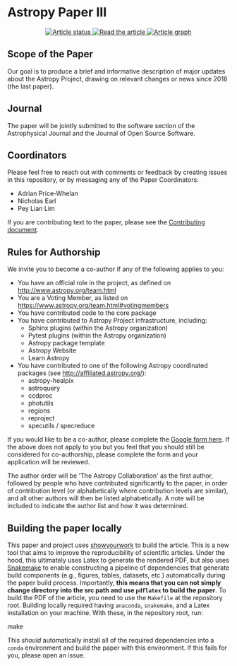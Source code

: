 Astropy Paper III
=================

<p align="center">
<a href="https://github.com/astropy/astropy-v5.0-paper/actions/workflows/showyourwork.yml">
<img src="https://github.com/astropy/astropy-v5.0-paper/actions/workflows/showyourwork.yml/badge.svg" alt="Article status"/>
</a>
<a href="https://github.com/astropy/astropy-v5.0-paper/blob/main-pdf/ms.pdf">
<img src="https://img.shields.io/badge/article-pdf-blue.svg?style=flat" alt="Read the article"/>
</a>
<a href="https://github.com/astropy/astropy-v5.0-paper/blob/main-pdf/dag.pdf">
<img src="https://img.shields.io/badge/article-dag-blue.svg?style=flat" alt="Article graph"/>
</a>
</p>

Scope of the Paper
------------------

Our goal is to produce a brief and informative description of major updates
about the Astropy Project, drawing on relevant changes or news since 2018 (the
last paper).


Journal
-------

The paper will be jointly submitted to the software section of the
Astrophysical Journal and the Journal of Open Source Software.


Coordinators
------------

Please feel free to reach out with comments or feedback by creating issues in
this repository, or by messaging any of the Paper Coordinators:

- Adrian Price-Whelan
- Nicholas Earl
- Pey Lian Lim

If you are contributing text to the paper, please see the [Contributing
document](https://github.com/astropy/astropy-v5.0-paper/blob/main/CONTRIBUTING.md).


Rules for Authorship
--------------------

We invite you to become a co-author if any of the following applies to you:

   - You have an official role in the project, as defined on http://www.astropy.org/team.html
   - You are a Voting Member, as listed on https://www.astropy.org/team.html#votingmembers
   - You have contributed code to the core package
   - You have contributed to Astropy Project infrastructure, including:
      - Sphinx plugins (within the Astropy organization)
      - Pytest plugins (within the Astropy organization)
      - Astropy package template
      - Astropy Website
      - Learn Astropy
   - You have contributed to one of the following Astropy coordinated packages (see http://affiliated.astropy.org/):
      - astropy-healpix
      - astroquery
      - ccdproc
      - photutils
      - regions
      - reproject
      - specutils / specreduce

If you would like to be a co-author, please complete the [Google form
here](https://forms.gle/M93XBNaGbPqoncuE8). If the above does not apply to you
but you feel that you should still be considered for co-authorship, please
complete the form and your application will be reviewed.

The author order will be 'The Astropy Collaboration' as the first author,
followed by people who have contributed significantly to the paper, in order of
contribution level (or alphabetically where contribution levels are similar),
and all other authors will then be listed alphabetically. A note will be
included to indicate the author list and how it was determined.

Building the paper locally
--------------------------

This paper and project uses
[showyourwork](https://github.com/rodluger/showyourwork/) to build the article.
This is a new tool that aims to improve the reproducibility of scientific
articles. Under the hood, this ultimately uses Latex to generate the rendered
PDF, but also uses [Snakemake](https://snakemake.readthedocs.io/) to enable
constructing a pipeline of dependencies that generate build components (e.g.,
figures, tables, datasets, etc.) automatically during the paper build process.
Importantly, **this means that you can not simply change directory into the src
path and use `pdflatex` to build the paper**. To build the PDF of the article,
you need to use the `Makefile` at the repository root. Building locally required
having `anaconda`, `snakemake`, and a Latex installation on your machine. With
these, in the repository root, run:

   make

This *should* automatically install all of the required dependencies into a
`conda` environment and build the paper with this environment. If this fails for
you, please open an issue.
